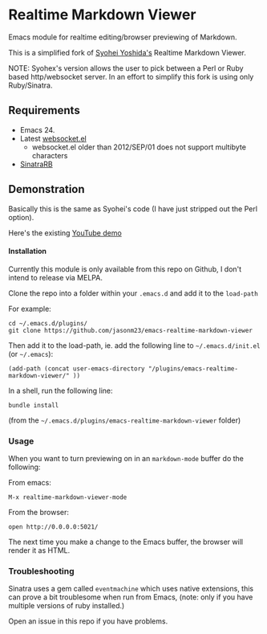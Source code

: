 # Realtime Markdown Viewer

Emacs module for realtime editing/browser previewing of Markdown.

This is a simplified fork of
[Syohei Yoshida's](https://github.com/syohex) Realtime Markdown Viewer.

NOTE: Syohex's version allows the user to pick between a Perl or Ruby
based http/websocket server. In an effort to simplify this fork is
using only Ruby/Sinatra.

## Requirements

* Emacs 24.
* Latest [websocket.el](https://github.com/ahyatt/emacs-websocket)
    - websocket.el older than 2012/SEP/01 does not support multibyte characters
* [SinatraRB](http://www.sinatrarb.com/)

## Demonstration

Basically this is the same as Syohei's code (I have just stripped out the Perl option).

Here's the existing [YouTube demo](http://www.youtube.com/watch?feature=player_embedded&v=qnoMo0ynyZo)


#### Installation

Currently this module is only available from this repo on Github, I
don't intend to release via MELPA.

Clone the repo into a folder within your `.emacs.d` and add it to the `load-path`

For example:

    cd ~/.emacs.d/plugins/
    git clone https://github.com/jasonm23/emacs-realtime-markdown-viewer

Then add it to the load-path, ie. add the following line to `~/.emacs.d/init.el` (or `~/.emacs`):

    (add-path (concat user-emacs-directory "/plugins/emacs-realtime-markdown-viewer/" ))

In a shell, run the following line:

    bundle install

(from the `~/.emacs.d/plugins/emacs-realtime-markdown-viewer` folder)

### Usage

When you want to turn previewing on in an `markdown-mode` buffer do the following:

From emacs:

    M-x realtime-markdown-viewer-mode

From the browser:

    open http://0.0.0.0:5021/

The next time you make a change to the Emacs buffer, the browser will
render it as HTML.

### Troubleshooting

Sinatra uses a gem called `eventmachine` which uses native extensions,
this can prove a bit troublesome when run from Emacs, (note: only if you
have multiple versions of ruby installed.)

Open an issue in this repo if you have problems.
